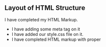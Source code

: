 ## Layout of HTML Structure

I have completed my HTML Markup.
- I have adding some meta tag on it
- I have added our style.css file on it.
- I have completed HTML markup with proper 